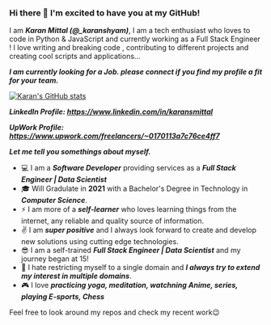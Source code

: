 ### Hi there 👋 I'm excited to have you at my GitHub!

I am ***Karan Mittal (@_karanshyam)***, I am a tech enthusiast who loves to code in Python & JavaScript and currently working as a Full Stack Engineer !
I love writing and breaking code , contributing to different projects and creating cool scripts and applications...

***I am currently looking for a Job. please connect if you find my profile a fit for your team.***

[![Karan's GitHub stats](https://github-readme-stats.vercel.app/api?username=Karan-S-Mittal&?count_private=true&show_icons=true)](https://github.com/anuraghazra/github-readme-stats)

***LinkedIn Profile: https://www.linkedin.com/in/karansmittal***

***UpWork Profile: https://www.upwork.com/freelancers/~0170113a7c76ce4ff7***

***Let me tell you somethings about myself.***
 - :computer: I am a ***Software Developer*** providing services as a ***Full Stack Engineer | Data Scientist***
 - :mortar_board: Will Gradulate in **2021** with a Bachelor's Degree in Technology in ***Computer Science***.
 - :zap: I am more of a ***self-learner*** who loves learning things from the internet, any reliable and quality source of information.
 - :v:  I am ***super positive*** and I always look forward to create and develop new solutions using cutting edge technologies.
 - :sunglasses: I am a self-trained ***Full Stack Engineer | Data Scientist*** and my journey began at 15!
 - :open_hands: I hate restricting myself to a single domain and ***I always try to extend my interest in multiple domains***.
 - :video_game: I love ***practicing yoga, meditation, watchning Anime, series, playing E-sports, Chess***
 
  
  Feel free to look around my repos and check my recent work😉

